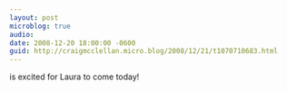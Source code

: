 ```yaml
---
layout: post
microblog: true
audio: 
date: 2008-12-20 18:00:00 -0600
guid: http://craigmcclellan.micro.blog/2008/12/21/t1070710683.html
---
```

is excited for Laura to come today!
